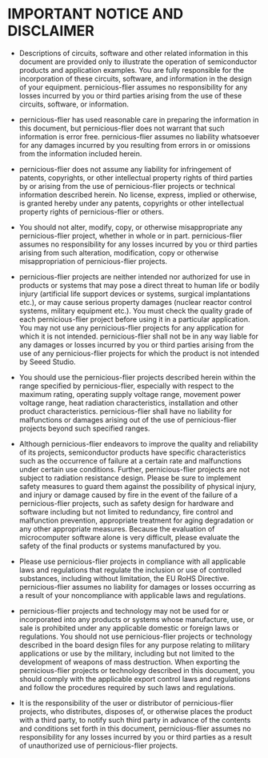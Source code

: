 # IMPORTANT NOTICE AND DISCLAIMER
-    Descriptions of circuits, software and other related information in this document are provided only to illustrate the operation of semiconductor products and application examples. You are fully responsible for the incorporation of these circuits, software, and information in the design of your equipment.  pernicious-flier assumes no responsibility for any losses incurred by you or third parties arising from the use of these circuits, software, or information.

-   pernicious-flier has used reasonable care in preparing the information in this document, but  pernicious-flier does not warrant that such information is error free.  pernicious-flier assumes no liability whatsoever for any damages incurred by you resulting from errors in or omissions from the information included herein.

-   pernicious-flier does not assume any liability for infringement of patents, copyrights, or other intellectual property rights of third parties by or arising from the use of  pernicious-flier projects or technical information described herein. No license, express, implied or otherwise, is granted hereby under any patents, copyrights or other intellectual property rights of  pernicious-flier or others.

-   You should not alter, modify, copy, or otherwise misappropriate any  pernicious-flier project, whether in whole or in part.  pernicious-flier assumes no responsibility for any losses incurred by you or third parties arising from such alteration, modification, copy or otherwise misappropriation of pernicious-flier projects.

-    pernicious-flier projects are neither intended nor authorized for use in products or systems that may pose a direct threat to human life or bodily injury (artificial life support devices or systems, surgical implantations etc.), or may cause serious property damages (nuclear reactor control systems, military equipment etc.). You must check the quality grade of each pernicious-flier project  before using it in a particular application. You may not use any  pernicious-flier projects for any application for which it is not intended.  pernicious-flier shall not be in any way liable for any damages or losses incurred by you or third parties arising from the use of any  pernicious-flier projects for which the product is not intended by Seeed Studio.

-   You should use the  pernicious-flier projects described herein within the range specified by  pernicious-flier, especially with respect to the maximum rating, operating supply voltage range, movement power voltage range, heat radiation characteristics, installation and other product characteristics.  pernicious-flier shall have no liability for malfunctions or damages arising out of the use of  pernicious-flier projects beyond such specified ranges.

-    Although  pernicious-flier endeavors to improve the quality and reliability of its projects, semiconductor products have specific characteristics such as the occurrence of failure at a certain rate and malfunctions under certain use conditions. Further,  pernicious-flier projects are not subject to radiation resistance design. Please be sure to implement safety measures to guard them against the possibility of physical injury, and injury or damage caused by fire in the event of the failure of a  pernicious-flier projects, such as safety design for hardware and software including but not limited to redundancy, fire control and malfunction prevention, appropriate treatment for aging degradation or any other appropriate measures. Because the evaluation of microcomputer software alone is very difficult, please evaluate the safety of the final products or systems manufactured by you.

-   Please use  pernicious-flier projects in compliance with all applicable laws and regulations that regulate the inclusion or use of controlled substances, including without limitation, the EU RoHS Directive.  pernicious-flier assumes no liability for damages or losses occurring as a result of your noncompliance with applicable laws and regulations.

-    pernicious-flier projects and technology may not be used for or incorporated into any products or systems whose manufacture, use, or sale is prohibited under any applicable domestic or foreign laws or regulations. You should not use  pernicious-flier projects or technology described in the board design files for any purpose relating to military applications or use by the military, including but not limited to the development of weapons of mass destruction. When exporting the  pernicious-flier projects or technology described in this document, you should comply with the applicable export control laws and regulations and follow the procedures required by such laws and regulations.

-   It is the responsibility of the user or distributor of pernicious-flier projects, who distributes, disposes of, or otherwise places the product with a third party, to notify such third party in advance of the contents and conditions set forth in this document,  pernicious-flier assumes no responsibility for any losses incurred by you or third parties as a result of unauthorized use of  pernicious-flier projects.
